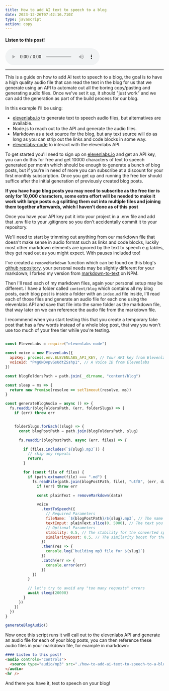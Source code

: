 ```yaml
---
title: How to add AI text to speech to a blog
date: 2023-12-26T07:42:16.710Z
type: javascript
action: copy
---
```



#### Listen to this post!
<audio controls="controls">
  <source type="audio/mp3" src="./how-to-add-ai-text-to-speech-to-a-blog.mp3"></source>
</audio>
<hr />

This is a guide on how to add AI text to speech to a blog, the goal is to have a high quality audio file that can read the text in the blog for us that we generate using an API to automate out all the boring copy/pasting and generating audio files. Once we've set it up, it should "just work" and we can add the generation as part of the build process for our blog. 

In this example I'll be using:
-  [elevenlabs.io](https://elevenlabs.io/?from=partnerjohnson9314) to generate text to speech audio files, but alternatives are available.
- Node.js to reach out to the API and generate the audio files.
- Markdown as a text source for the blog, but any text source will do as long as you can strip out the links and code blocks in some way.
- [elevenlabs-node](https://www.npmjs.com/package/elevenlabs-node) to interact with the elevenlabs API.



To get started you'll need to sign up on [elevenlabs.io](https://elevenlabs.io/?from=partnerjohnson9314) and get an API key, you can do this for free and get 10000 characters of text to speech generated per month which should be enough to generate a bunch of blog posts, but if you're in need of more you can subscribe at a discount for your first monthly subscription. Once you get up and running the free tier should suffice after the initial generation of previously created blog posts.

**If you have huge blog posts you may need to subscribe as the free tier is only for 10,000 characters, some extra effort will be needed to make it work with large posts e.g splitting them out into multiple files and joining them together afterwards, which I haven't done as of this post**

Once you have your API key put it into your project in a .env file and add that .env file to your .gitignore so you don't accidentally commit it to your repository. 


We'll need to start by trimming out anything from our markdown file that doesn't make sense in audio format such as links and code blocks, luckily most other markdown elements are ignored by the text to speech e.g tables, they get read out as you might expect. With pauses included too!


I've created a `removeMarkdown` function which can be found on this blog's [github repository](https://github.com/SPDUK/portfolio/tree/master/generateBlogAudio.js), your personal needs may be slightly different for your markdown; I forked my version from [markdown-to-text](https://www.npmjs.com/package/markdown-to-text) on NPM.

Then I'll read each of my markdown files, again your personal setup may be different. I have a folder called `content/blog` which contains all my blog posts, each blog post is inside a folder with an `index.md` file inside, I'll read each of those files and generate an audio file for each one using the elevenlabs API and save that file into the same folder as the markdown file, that way later on we can reference the audio file from the markdown file.

I recommend when you start testing this that you create a temporary fake post that has a few words instead of a whole blog post, that way you won't use too much of your free tier while you're testing.

```javascript

const ElevenLabs = require("elevenlabs-node")

const voice = new ElevenLabs({
  apiKey: process.env.ELEVENLABS_API_KEY, // Your API key from Elevenlabs
  voiceId: "P4g0NDvpvGsUdtZSshp1", // A Voice ID from Elevenlabs
})

const blogFoldersPath = path.join(__dirname, "content/blog")

const sleep = ms => {
  return new Promise(resolve => setTimeout(resolve, ms))
}

const generateBlogAudio = async () => {
  fs.readdir(blogFoldersPath, (err, folderSlugs) => {
    if (err) throw err


    folderSlugs.forEach((slug) => {
      const blogPostPath = path.join(blogFoldersPath, slug)

      fs.readdir(blogPostPath, async (err, files) => {

        if (files.includes(`${slug}.mp3`)) {
          // skip any repeats
          return;
        }

        for (const file of files) {
          if (path.extname(file) === ".md") {
            fs.readFile(path.join(blogPostPath, file), "utf8", (err, data) => {
              if (err) throw err

              const plainText = removeMarkdown(data)

              voice
                .textToSpeech({
                  // Required Parameters
                  fileName: `${blogPostPath}/${slug}.mp3`, // The name of your audio file
                  textInput: plainText.slice(0, 5000), // The text you wish to convert to speech, limit of 5000 characters
                  // Optional Parameters
                  stability: 0.5, // The stability for the converted speech
                  similarityBoost: 0.5, // The similarity boost for the converted speech
                })
                .then(res => {
                  console.log(`building mp3 file for ${slug}`)
                })
                .catch(err => {
                  console.error(err)
                })
            })
          }

          // let's try to avoid any "too many requests" errors
          await sleep(20000)
        }
      })
    })
  })
}

generateBlogAudio()
```

Now once this script runs it will call out to the elevenlabs API and generate an audio file for each of your blog posts, you can then reference these audio files in your markdown file, for example in markdown:

```markdown
#### Listen to this post!
<audio controls="controls">
  <source type="audio/mp3" src="./how-to-add-ai-text-to-speech-to-a-blog.mp3"></source>
</audio>
<hr />
```


And there you have it, text to speech on your blog!